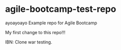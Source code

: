 # agile-bootcamp-test-repo
ayoayoayo
Example repo for Agile Bootcamp

My first change to this repo!!!

IBN: Clone war testing.
